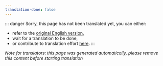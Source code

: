 ```yaml
---
translation-done: false
---
```

::: danger
Sorry, this page has not been translated yet, you can either:
- refer to the [original English version](<../../../zh/mapping/intermediate-lighting.md>),
- wait for a translation to be done,
- or contribute to translation effort [here](https://github.com/bsmg/wiki).
:::

_Note for translators: this page was generated automatically, please remove this content before starting translation_
